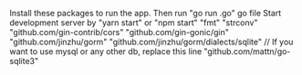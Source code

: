 Install these packages to run the app.
Then run "go run .go" go file
Start development server by "yarn start" or "npm start"
 "fmt"
 "strconv"
 "github.com/gin-contrib/cors"
 "github.com/gin-gonic/gin"
 "github.com/jinzhu/gorm"
 "github.com/jinzhu/gorm/dialects/sqlite"           // If you want to use mysql or any other db, replace this line
 "github.com/mattn/go-sqlite3"
